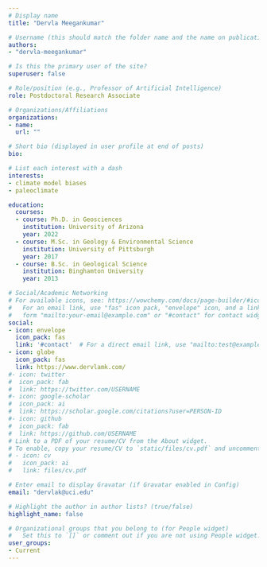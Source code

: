 ```yaml
---
# Display name
title: "Dervla Meegankumar"

# Username (this should match the folder name and the name on publications)
authors:
- "dervla-meegankumar"

# Is this the primary user of the site?
superuser: false

# Role/position (e.g., Professor of Artificial Intelligence)
role: Postdoctoral Research Associate

# Organizations/Affiliations
organizations:
- name: 
  url: ""

# Short bio (displayed in user profile at end of posts)
bio: 

# List each interest with a dash
interests:
- climate model biases
- paleoclimate

education:
  courses:
  - course: Ph.D. in Geosciences
    institution: University of Arizona
    year: 2022
  - course: M.Sc. in Geology & Environmental Science
    institution: University of Pittsburgh
    year: 2017
  - course: B.Sc. in Geological Science
    institution: Binghamton University
    year: 2013

# Social/Academic Networking
# For available icons, see: https://wowchemy.com/docs/page-builder/#icons
#   For an email link, use "fas" icon pack, "envelope" icon, and a link in the
#   form "mailto:your-email@example.com" or "#contact" for contact widget.
social:
- icon: envelope
  icon_pack: fas
  link: '#contact'  # For a direct email link, use "mailto:test@example.org".
- icon: globe
  icon_pack: fas
  link: https://www.dervlamk.com/
#- icon: twitter
#  icon_pack: fab
#  link: https://twitter.com/USERNAME
#- icon: google-scholar
#  icon_pack: ai
#  link: https://scholar.google.com/citations?user=PERSON-ID
#- icon: github
#  icon_pack: fab
#  link: https://github.com/USERNAME
# Link to a PDF of your resume/CV from the About widget.
# To enable, copy your resume/CV to `static/files/cv.pdf` and uncomment the lines below.
# - icon: cv
#   icon_pack: ai
#   link: files/cv.pdf

# Enter email to display Gravatar (if Gravatar enabled in Config)
email: "dervlak@uci.edu"

# Highlight the author in author lists? (true/false)
highlight_name: false

# Organizational groups that you belong to (for People widget)
#   Set this to `[]` or comment out if you are not using People widget.
user_groups:
- Current
---
```

